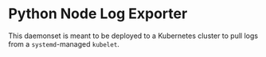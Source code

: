 # Python Node Log Exporter

This daemonset is meant to be deployed to a Kubernetes cluster to pull logs from a `systemd`-managed `kubelet`.
